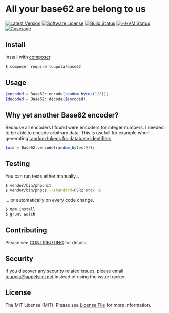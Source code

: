# All your base62 are belong to us

[![Latest Version](https://img.shields.io/github/release/tuupola/base62.svg?style=flat-square)](https://github.com/tuupola/base62/releases)
[![Software License](https://img.shields.io/badge/license-MIT-brightgreen.svg?style=flat-square)](LICENSE.md)
[![Build Status](https://img.shields.io/travis/tuupola/base62/master.svg?style=flat-square)](https://travis-ci.org/tuupola/base62)
[![HHVM Status](https://img.shields.io/hhvm/tuupola/base62.svg?style=flat-square)](http://hhvm.h4cc.de/package/tuupola/base62)
[![Coverage](http://img.shields.io/codecov/c/github/tuupola/base62.svg?style=flat-square)](https://codecov.io/github/tuupola/base62)

## Install

Install with [composer](https://getcomposer.org/).

``` bash
$ composer require tuupola/base62
```

## Usage

``` php
$encoded = Base62::encode(random_bytes(128));
$decoded = Base62::decode($encoded);
```

## Why yet another Base62 encoder?

Because all encoders I found were encoders for integer numbers. I needed to be able to encode arbitrary data. This is usefull for example when generating [random tokens for database identifiers](https://paragonie.com/blog/2015/09/comprehensive-guide-url-parameter-encryption-in-php).

``` php
$uid = Base62::encode(random_bytes(9));
```

## Testing

You can run tests either manually...

``` bash
$ vendor/bin/phpunit
$ vendor/bin/phpcs --standard=PSR2 src/ -p
```

... or automatically on every code change.

``` bash
$ npm install
$ grunt watch
```

## Contributing

Please see [CONTRIBUTING](CONTRIBUTING.md) for details.

## Security

If you discover any security related issues, please email tuupola@appelsiini.net instead of using the issue tracker.

## License

The MIT License (MIT). Please see [License File](LICENSE.md) for more information.
